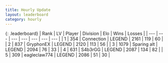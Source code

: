 ```yaml
---
title: Hourly Update
layout: leaderboard
category: hourly
---
```


{: .leaderboard}
| Rank | LV | Player | Division | Elo | Wins | Losses |
| --- | --- | --- | --- | --- | --- | --- |
| <span data-change="0">1</span> | 354 | <span title="ID: 539711">Connection</span> | LEGEND | <span data-change="0">2161</span> | <span data-change="0">119</span> | <span data-change="0">60</span> |
| <span data-change="0">2</span> | 837 | <span title="ID: 315148">GryphonEX</span> | LEGEND | <span data-change="0">2120</span> | <span data-change="0">113</span> | <span data-change="0">56</span> |
| <span data-change="0">3</span> | 1079 | <span title="ID: 203132">Sparing alt</span> | LEGEND | <span data-change="0">2094</span> | <span data-change="0">76</span> | <span data-change="0">33</span> |
| <span data-change="0">4</span> | 631 | <span title="ID: 166888">S4b3rGG</span> | LEGEND | <span data-change="-1">2087</span> | <span data-change="2">134</span> | <span data-change="1">82</span> |
| <span data-change="0">5</span> | 309 | <span title="ID: 518429">eagleclaw774</span> | LEGEND | <span data-change="0">2086</span> | <span data-change="0">51</span> | <span data-change="0">30</span> |